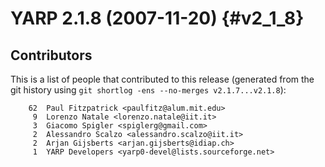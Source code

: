 YARP 2.1.8 (2007-11-20)                                                {#v2_1_8}
=======================

Contributors
------------

This is a list of people that contributed to this release (generated from the
git history using `git shortlog -ens --no-merges v2.1.7...v2.1.8`):

```
    62	Paul Fitzpatrick <paulfitz@alum.mit.edu>
     9	Lorenzo Natale <lorenzo.natale@iit.it>
     3	Giacomo Spigler <spiglerg@gmail.com>
     2	Alessandro Scalzo <alessandro.scalzo@iit.it>
     2	Arjan Gijsberts <arjan.gijsberts@idiap.ch>
     1	YARP Developers <yarp0-devel@lists.sourceforge.net>
```
